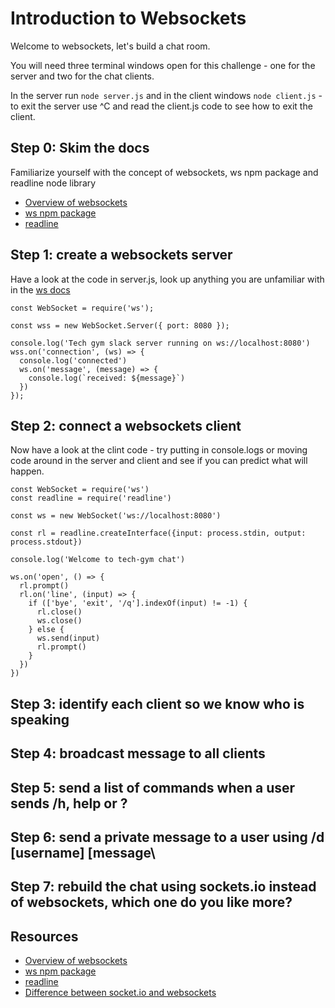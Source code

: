 # Introduction to Websockets

Welcome to websockets, let's build a chat room.

You will need three terminal windows open for this challenge - one for the server and two for the chat clients.

In the server run `node server.js` and in the client windows `node client.js` - to exit the server use ^C and read the client.js code to see how to exit the client.

## Step 0: Skim the docs
Familiarize yourself with the concept of websockets, ws npm package and readline node library

* [Overview of websockets](https://en.wikipedia.org/wiki/WebSocket)
* [ws npm package](https://www.npmjs.com/package/ws)
* [readline](https://nodejs.org/api/readline.html)

## Step 1: create a websockets server

Have a look at the code in server.js, look up anything you are unfamiliar with in the [ws docs](https://github.com/websockets/ws/blob/HEAD/doc/ws.md)

```
const WebSocket = require('ws');

const wss = new WebSocket.Server({ port: 8080 });

console.log('Tech gym slack server running on ws://localhost:8080')
wss.on('connection', (ws) => {
  console.log('connected')
  ws.on('message', (message) => {
    console.log(`received: ${message}`)
  })
});
```

## Step 2: connect a websockets client
Now have a look at the clint code - try putting in console.logs or moving code around in the server and client and see if you can predict what will happen.

```
const WebSocket = require('ws')
const readline = require('readline')

const ws = new WebSocket('ws://localhost:8080')

const rl = readline.createInterface({input: process.stdin, output: process.stdout})

console.log('Welcome to tech-gym chat')

ws.on('open', () => {
  rl.prompt()
  rl.on('line', (input) => {
    if (['bye', 'exit', '/q'].indexOf(input) != -1) {
      rl.close()
      ws.close()
    } else {
      ws.send(input)
      rl.prompt()
    }
  })
})
```

## Step 3: identify each client so we know who is speaking

## Step 4: broadcast message to all clients

## Step 5: send a list of commands when a user sends /h, help or ?

## Step 6: send a private message to a user using /d [username] [message\

## Step 7: rebuild the chat using sockets.io instead of websockets, which one do you like more?


## Resources

* [Overview of websockets](https://en.wikipedia.org/wiki/WebSocket)
* [ws npm package](https://www.npmjs.com/package/ws)
* [readline](https://nodejs.org/api/readline.html)
* [Difference between socket.io and websockets](https://stackoverflow.com/questions/10112178/differences-between-socket-io-and-websockets)
